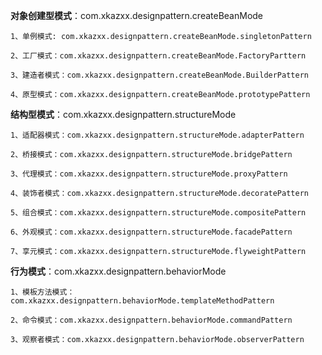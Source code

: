 **对象创建型模式**：com.xkazxx.designpattern.createBeanMode  

    1、单例模式: com.xkazxx.designpattern.createBeanMode.singletonPattern

    2、工厂模式：com.xkazxx.designpattern.createBeanMode.FactoryParttern

    3、建造者模式：com.xkazxx.designpattern.createBeanMode.BuilderPattern

	4、原型模式：com.xkazxx.designpattern.createBeanMode.prototypePattern

**结构型模式**：com.xkazxx.designpattern.structureMode
    
    1、适配器模式：com.xkazxx.designpattern.structureMode.adapterPattern

    2、桥接模式：com.xkazxx.designpattern.structureMode.bridgePattern

    3、代理模式：com.xkazxx.designpattern.structureMode.proxyPattern

    4、装饰者模式：com.xkazxx.designpattern.structureMode.decoratePattern

    5、组合模式：com.xkazxx.designpattern.structureMode.compositePattern
    
    6、外观模式：com.xkazxx.designpattern.structureMode.facadePattern

    7、享元模式：com.xkazxx.designpattern.structureMode.flyweightPattern

**行为模式**：com.xkazxx.designpattern.behaviorMode
    
    1、模板方法模式：com.xkazxx.designpattern.behaviorMode.templateMethodPattern
    
    2、命令模式：com.xkazxx.designpattern.behaviorMode.commandPattern
    
    3、观察者模式：com.xkazxx.designpattern.behaviorMode.observerPattern